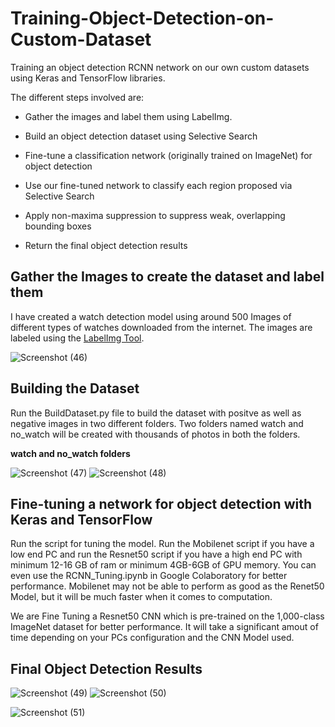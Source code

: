 # Training-Object-Detection-on-Custom-Dataset
Training an object detection RCNN network on our own custom datasets using Keras and TensorFlow libraries.

The different steps involved are:

* Gather the images and label them using LabelImg.

* Build an object detection dataset using Selective Search

* Fine-tune a classification network (originally trained on ImageNet) for object detection

* Use our fine-tuned network to classify each region proposed via Selective Search

* Apply non-maxima suppression to suppress weak, overlapping bounding boxes

* Return the final object detection results

## Gather the Images to create the dataset and label them

I have created a watch detection model using around 500 Images of different types of watches downloaded from the internet. The images are labeled using the [LabelImg Tool](https://github.com/tzutalin/labelImg).

![Screenshot (46)](https://user-images.githubusercontent.com/49313619/87877855-59947880-c9fe-11ea-92e8-bab93c1a2a9c.png)

## Building the Dataset 

Run the BuildDataset.py file to build the dataset with positve as well as negative images in two different folders. Two folders named watch and no_watch will be created with thousands of photos in both the folders. 

**watch and no_watch folders**

![Screenshot (47)](https://user-images.githubusercontent.com/49313619/87878182-4d111f80-ca00-11ea-87e3-ebb2088a7199.png)      ![Screenshot (48)](https://user-images.githubusercontent.com/49313619/87878183-4e424c80-ca00-11ea-9ccd-4dfa64c838a1.png)

## Fine-tuning a network for object detection with Keras and TensorFlow

Run the script for tuning the model. Run the Mobilenet script if you have a low end PC and run the Resnet50 script if you have a high end PC with minimum 12-16 GB of ram or minimum 4GB-6GB of GPU memory. You can even use the RCNN_Tuning.ipynb in Google Colaboratory for better performance. Mobilenet may not be able to perform as good as the Renet50 Model, but it will be much faster when it comes to computation. 

We are Fine Tuning a Resnet50 CNN which is pre-trained on the 1,000-class ImageNet dataset for better performance. It will take a significant amout of time depending on your PCs configuration and the CNN Model used. 

## Final Object Detection Results

![Screenshot (49)](https://user-images.githubusercontent.com/49313619/87878803-3ec50280-ca04-11ea-9913-418c7bc99409.png)
![Screenshot (50)](https://user-images.githubusercontent.com/49313619/87878798-3c62a880-ca04-11ea-87a8-7577fe287d6c.png)

![Screenshot (51)](https://user-images.githubusercontent.com/49313619/87878801-3e2c6c00-ca04-11ea-95af-31f4b28815d5.png)
